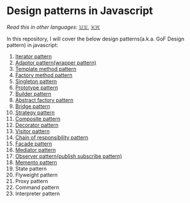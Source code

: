 # Design patterns in Javascript

*Read this in other languages*: [🇺🇸](https://github.com/ygnoh/design-patterns-in-javascript/blob/master/README.md), [🇰🇷](https://github.com/ygnoh/design-patterns-in-javascript/blob/master/README.ko.md)

In this repository, I will cover the below design patterns(a.k.a. GoF Design pattern) in javascript:

1. [Iterator pattern](https://github.com/ygnoh/design-patterns-in-javascript/tree/master/01-iterator-pattern)
2. [Adaptor pattern(wrapper pattern)](https://github.com/ygnoh/design-patterns-in-javascript/tree/master/02-Adapter(wrapper)-pattern)
3. [Template method pattern](https://github.com/ygnoh/design-patterns-in-javascript/tree/master/03-Template-method-pattern)
4. [Factory method pattern](https://github.com/ygnoh/design-patterns-in-javascript/tree/master/04-factory-method-pattern)
5. [Singleton pattern](https://github.com/ygnoh/design-patterns-in-javascript/tree/master/05-singleton-pattern)
6. [Prototype pattern](https://github.com/ygnoh/design-patterns-in-javascript/tree/master/06-prototype-pattern)
7. [Builder pattern](https://github.com/ygnoh/design-patterns-in-javascript/tree/master/07-builder-pattern)
8. [Abstract factory pattern](https://github.com/ygnoh/design-patterns-in-javascript/tree/master/08-abstract-factory-pattern)
9. [Bridge pattern](https://github.com/ygnoh/design-patterns-in-javascript/tree/master/09-bridge-pattern)
10. [Strategy pattern](https://github.com/ygnoh/design-patterns-in-javascript/tree/master/10-strategy-pattern)
11. [Composite pattern](https://github.com/ygnoh/design-patterns-in-javascript/tree/master/11-composite-pattern)
12. [Decorator pattern](https://github.com/ygnoh/design-patterns-in-javascript/tree/master/12-decorator-pattern)
13. [Visitor pattern](https://github.com/ygnoh/design-patterns-in-javascript/tree/master/13-visitor-pattern)
14. [Chain of responsibility pattern](https://github.com/ygnoh/design-patterns-in-javascript/tree/master/14-chain-of-responsibility-pattern)
15. [Facade pattern](https://github.com/ygnoh/design-patterns-in-javascript/tree/master/15-facade-pattern)
16. [Mediator pattern](https://github.com/ygnoh/design-patterns-in-javascript/tree/master/16-mediator-pattern)
17. [Observer pattern(publish subscribe pattern)](https://github.com/ygnoh/design-patterns-in-javascript/tree/master/17-observer-pattern)
18. [Memento pattern](https://github.com/ygnoh/design-patterns-in-javascript/tree/master/18-memento-pattern)
19. State pattern
20. Flyweight pattern
21. Proxy pattern
22. Command pattern
23. Interpreter pattern
